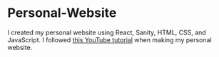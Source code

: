 # Personal-Website
I created my personal website using React, Sanity, HTML, CSS, and JavaScript. I followed [this YouTube tutorial](https://www.youtube.com/watch?v=3HNyXCPDQ7Q) when making my personal website.
